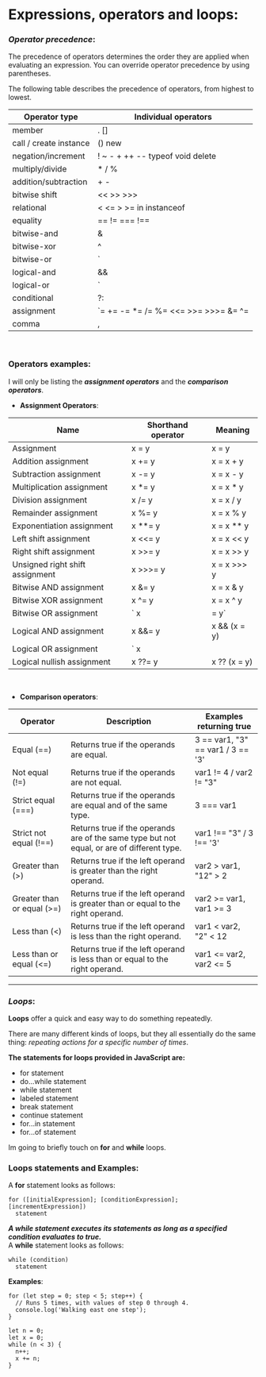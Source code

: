 # Expressions, operators and loops:

### ***Operator precedence***:
The precedence of operators determines the order they are applied when evaluating an expression. You can override operator precedence by using parentheses.

The following table describes the precedence of operators, from highest to lowest.


|**Operator type** | **Individual operators** |
|---------|------------------------|
|member|. []|
|call / create instance|() new|
|negation/increment|! ~ - + ++ -- typeof void delete|
|multiply/divide|	* / %|
|addition/subtraction|	+ -|
|bitwise shift|	<< >> >>>|
|relational|< <= > >= in instanceof|
|equality|== != === !==|
|bitwise-and|&|
|bitwise-xor|	^|
|bitwise-or|`|`|
|logical-and| 	&&|
|logical-or|`||`|
|conditional|?:|
|assignment|`= += -= *= /= %= <<= >>= >>>= &= ^= |= &&= ||= ??=`|
|comma|,|
<br>

### **Operators examples:**
I will only be listing the ***assignment operators*** and the ***comparison operators***.

* **Assignment Operators**:

|**Name** | **Shorthand operator** | **Meaning**|
|---------|------------------------|------------|
|Assignment|	x = y | 	x = y |
|Addition assignment| 	x += y | 	x = x + y |
|Subtraction assignment| x -= y | 	x = x - y |
|Multiplication assignment| 	x *= y | 	x = x * y |
|Division assignment| 	x /= y | 	x = x / y |
|Remainder assignment| 	x %= y | 	x = x % y |
|Exponentiation assignment| 	x **= y | 	x = x ** y |
|Left shift assignment| 	x <<= y | 	x = x << y |
|Right shift assignment| x >>= y | x = x >> y |
|Unsigned right shift assignment| x >>>= y | 	x = x >>> y|
| Bitwise AND assignment| 	x &= y | 	x = x & y |
|Bitwise XOR assignment| x ^= y | x = x ^ y|
|Bitwise OR assignment| `	x |= y`|`x = x | y`
|Logical AND assignment| 	x &&= y | x && (x = y)|
|Logical OR assignment| `	x ||= y` | `x || (x = y)`|
|Logical nullish assignment| x ??= y | 	x ?? (x = y) |
<br>

* **Comparison operators**:

|**Operator** | **Description** | **Examples returning true**|
|---------|------------------------|------------|
|Equal (==)| Returns true if the operands are equal.|3 == var1, "3" == var1 / 3 == '3'|
|Not equal (!=)|Returns true if the operands are not equal.|var1 != 4 / var2 != "3"|
|Strict equal (===)|Returns true if the operands are equal and of the same type.|3 === var1|
|Strict not equal (!==)|Returns true if the operands are of the same type but not equal, or are of different type.|var1 !== "3" / 3 !== '3'|
|Greater than (>)|Returns true if the left operand is greater than the right operand.|var2 > var1, "12" > 2|
|Greater than or equal (>=)|Returns true if the left operand is greater than or equal to the right operand.|var2 >= var1, var1 >= 3|
|Less than (<)|Returns true if the left operand is less than the right operand.|var1 < var2, "2" < 12|
|Less than or equal (<=)|Returns true if the left operand is less than or equal to the right operand.|var1 <= var2, var2 <= 5|
-------

### ***Loops***:
**Loops** offer a quick and easy way to do something repeatedly.

There are many different kinds of loops, but they all essentially do the same thing: *repeating actions for a specific number of times*.

**The statements for loops provided in JavaScript are:**
* for statement
* do...while statement
* while statement
* labeled statement
* break statement
* continue statement
* for...in statement
* for...of statement

Im going to briefly touch on **for** and **while** loops.

### **Loops statements and Examples**:
A **for** statement looks as follows:
```
for ([initialExpression]; [conditionExpression]; [incrementExpression])
  statement
```

***A while statement executes its statements as long as a specified condition evaluates to true.***<br> A **while** statement looks as follows:
```
while (condition)
  statement
```
**Examples**:

```
for (let step = 0; step < 5; step++) {
  // Runs 5 times, with values of step 0 through 4.
  console.log('Walking east one step');
}
```

```
let n = 0;
let x = 0;
while (n < 3) {
  n++;
  x += n;
}
```







